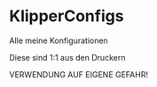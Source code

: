 # KlipperConfigs
Alle meine Konfigurationen

Diese sind 1:1 aus den Druckern 

VERWENDUNG AUF EIGENE GEFAHR!
